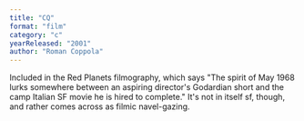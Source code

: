 ```yaml
---
title: "CQ"
format: "film"
category: "c"
yearReleased: "2001"
author: "Roman Coppola"
---
```

Included in the Red  Planets filmography, which says "The spirit of May 1968 lurks somewhere  between an aspiring director's Godardian short and the camp Italian SF movie he  is hired to complete." It's not in itself sf, though, and rather comes across as  filmic navel-gazing.
 